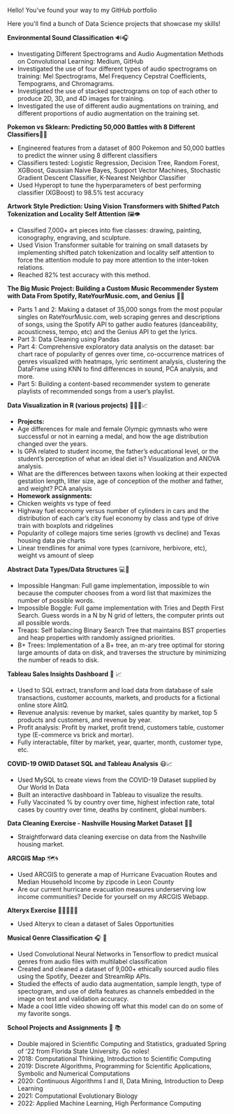 Hello! You've found your way to my GitHub portfolio

Here you'll find a bunch of Data Science projects that showcase my skills!

**Environmental Sound Classification** 🔊🎧
- Investigating Different Spectrograms and Audio Augmentation Methods on Convolutional Learning: Medium, GitHub
- Investigated the use of four different types of audio spectrograms on training: Mel Spectrograms, Mel Frequency Cepstral Coefficients, Tempograms, and Chromagrams.
- Investigated the use of stacked spectrograms on top of each other to produce 2D, 3D, and 4D images for training.
- Investigated the use of different audio augmentations on training, and different proportions of audio augmentation on the training set.




**Pokemon vs Sklearn: Predicting 50,000 Battles with 8 Different Classifiers**👾🤖
- Engineered features from a dataset of 800 Pokemon and 50,000 battles to predict the winner using 8 different classifiers
- Classifiers tested: Logistic Regression, Decision Tree, Random Forest, XGBoost, Gaussian Naive Bayes, Support Vector Machines, Stochastic Gradient Descent Classifier, K-Nearest Neighbor Classifier
- Used Hyperopt to tune the hyperparameters of best performing classifier (XGBoost) to 98.5% test accuracy

**Artwork Style Prediction: Using Vision Transformers with Shifted Patch Tokenization and Locality Self Attention** 🖼👁
- Classified 7,000+ art pieces into five classes: drawing, painting, iconography, engraving, and sculpture.
- Used Vision Transformer suitable for training on small datasets by implementing shifted patch tokenization and locality self attention to force the attention module to pay more attention to the inter-token relations.
- Reached 82% test accuracy with this method.

**The Big Music Project: Building a Custom Music Recommender System with Data From Spotify, RateYourMusic.com, and Genius** 🎼🎶
- Parts 1 and 2: Making a dataset of 35,000 songs from the most popular singles on RateYourMusic.com, web scraping genres and descriptions of songs, using the Spotify API to gather audio features (danceability, acousticness, tempo, etc) and the Genius API to get the lyrics.
- Part 3: Data Cleaning using Pandas
- Part 4: Comprehensive exploratory data analysis on the dataset: bar chart race of popularity of genres over time, co-occurrence matrices of genres visualized with heatmaps, lyric sentiment analysis, clustering the DataFrame using KNN to find differences in sound, PCA analysis, and more.
- Part 5: Building a content-based recommender system to generate playlists of recommended songs from a user’s playlist.

**Data Visualization in R (various projects)** 👨🏽‍💻📈
- **Projects:**
- Age differences for male and female Olympic gymnasts who were successful or not in earning a medal, and how the age distribution changed over the years.
- Is GPA related to student income, the father’s educational level, or the student’s perception of what an ideal diet is? Visualization and ANOVA analysis.
- What are the differences between taxons when looking at their expected gestation length, litter size, age of conception of the mother and father, and weight? PCA analysis
- **Homework assignments:**
- Chicken weights vs type of feed
- Highway fuel economy versus number of cylinders in cars and the distribution of each car’s city fuel economy by class and type of drive train with boxplots and ridgelines
- Popularity of college majors time series (growth vs decline) and Texas housing data pie charts
- Linear trendlines for animal vore types (carnivore, herbivore, etc), weight vs amount of sleep

**Abstract Data Types/Data Structures** 💻💾
- Impossible Hangman: Full game implementation, impossible to win because the computer chooses from a word list that maximizes the number of possible words.
- Impossible Boggle: Full game implementation with Tries and Depth First Search. Guess words in a N by N grid of letters, the computer prints out all possible words.
- Treaps: Self balancing Binary Search Tree that maintains BST properties and heap properties with randomly assigned priorities.
- B+ Trees: Implementation of a B+ tree, an m-ary tree optimal for storing large amounts of data on disk, and traverses the structure by minimizing the number of reads to disk.


**Tableau Sales Insights Dashboard** 💸 📈
- Used to SQL extract, transform and load data from database of sale transactions, customer accounts, markets, and products for a fictional online store AlitQ.
- Revenue analysis: revenue by market, sales quantity by market, top 5 products and customers, and revenue by year.
- Profit analysis: Profit by market, profit trend, customers table, customer type (E-commerce vs brick and mortar).
- Fully interactable, filter by market, year, quarter, month, customer type, etc.

**COVID-19 OWID Dataset SQL and Tableau Analysis** 😷📈
- Used MySQL to create views from the COVID-19 Dataset supplied by Our World In Data
- Built an interactive dashboard in Tableau to visualize the results.
- Fully Vaccinated % by country over time, highest infection rate, total cases by country over time, deaths by continent, global numbers.

**Data Cleaning Exercise - Nashville Housing Market Dataset** 🧼🏡
- Straightforward data cleaning exercise on data from the Nashville housing market.

**ARCGIS Map** 🗺🌀
- Used ARCGIS to generate a map of Hurricane Evacuation Routes and Median Household Income by zipcode in Leon County
- Are our current hurricane evacuation measures underserving low income communities? Decide for yourself on my ARCGIS Webapp.

**Alteryx Exercise** 👨🏽‍💻🏋🏽
- Used Alteryx to clean a dataset of Sales Opportunities

**Musical Genre Classification** 🎧 🎨
- Used Convolutional Neural Networks in Tensorflow to predict musical genres from audio files with multilabel classification
- Created and cleaned a dataset of 9,000+ ethically sourced audio files using the Spotify, Deezer and StreamRip APIs.
- Studied the effects of audio data augmentation, sample length, type of spectogram, and use of delta features as channels embedded in the image on test and validation accuracy.
- Made a cool little video showing off what this model can do on some of my favorite songs.

**School Projects and Assignments** 🍢 📚
- Double majored in Scientific Computing and Statistics, graduated Spring of '22 from Florida State University. Go noles!
- 2018: Computational Thinking, Introduction to Scientific Computing
- 2019: Discrete Algorithms, Programming for Scientific Applications, Symbolic and Numerical Computations
- 2020: Continuous Algorithms I and II, Data Mining, Introduction to Deep Learning
- 2021: Computational Evolutionary Biology
- 2022: Applied Machine Learning, High Performance Computing





<!---
notabelardoriojas/notabelardoriojas is a ✨ special ✨ repository because its `README.md` (this file) appears on your GitHub profile.
You can click the Preview link to take a look at your changes.
--->
